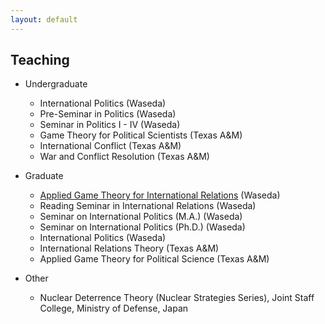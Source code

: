 ```yaml
---
layout: default
---
```


## Teaching
- Undergraduate
  - International Politics  (Waseda)
  - Pre-Seminar in Politics  (Waseda)
  - Seminar in Politics I - IV (Waseda)
  - Game Theory for Political Scientists (Texas A&M)
  - International Conflict (Texas A&M)
  - War and Conflict Resolution (Texas A&M)

- Graduate
  - [Applied Game Theory for International Relations](./applied-gt.md) (Waseda)
  - Reading Seminar in International Relations (Waseda)
  - Seminar on International Politics (M.A.) (Waseda) 
  - Seminar on International Politics (Ph.D.) (Waseda)
  - International Politics (Waseda)
  - International Relations Theory (Texas A&M)
  - Applied Game Theory for Political Science (Texas A&M)

- Other
  - Nuclear Deterrence Theory (Nuclear Strategies Series), Joint Staff College, Ministry of Defense, Japan
